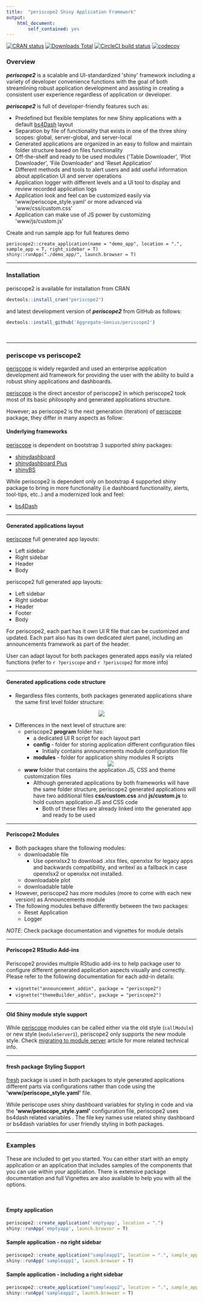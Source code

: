 ```yaml
---
title:  "periscope2 Shiny Application Framework"
output: 
    html_document:
        self_contained: yes
---
```


<!-- badges: start -->
[![CRAN status](https://www.r-pkg.org/badges/version/periscope2)](https://CRAN.R-project.org/package=periscope2)
[![Downloads Total](https://cranlogs.r-pkg.org/badges/grand-total/periscope2)](https://cran.r-project.org/package=periscope2)
[![CircleCI build status](https://circleci.com/gh/Aggregate-Genius/periscope2/tree/cran.svg?style=svg)](https://app.circleci.com/pipelines/github/Aggregate-Genius/periscope2?branch=cran)
[![codecov](https://codecov.io/gh/Aggregate-Genius/periscope2/branch/cran/graph/badge.svg?token=5LOU2JCTP6)](https://app.codecov.io/gh/Aggregate-Genius/periscope2)
<!-- badges: end -->

### Overview

***periscope2*** is a scalable and UI-standardized 'shiny' framework including a variety of developer convenience functions with the goal of both streamlining robust application development and assisting in creating a consistent user experience regardless of application or developer.


***periscope2*** is full of developer-friendly features such as:

* Predefined but flexible templates for new Shiny applications with a default [bs4Dash](https://bs4dash.rinterface.com/) layout
* Separation by file of functionality that exists in one of the three shiny scopes: global, server-global, and server-local
* Generated applications are organized in an easy to follow and maintain folder structure based on files functionality
* Off-the-shelf and ready to be used modules ('Table Downloader', 'Plot Downloader', 'File Downloader' and 'Reset Application'
* Different methods and tools to alert users and add useful information about application UI and server operations
* Application logger with different levels and a UI tool to display and review recorded application logs
* Application look and feel can be customized easily via 'www/periscope_style.yaml' or more advanced via 'www/css/custom.css'
* Application can make use of JS power by customizing 'www/js/custom.js'

Create and run sample app for full features demo

```
periscope2::create_application(name = "demo_app", location = ".", sample_app = T, right_sidebar = T)
shiny::runApp("./demo_app/", launch.browser = T)
```

-----

### Installation

periscope2 is available for installation from CRAN

```r
devtools::install_cran("periscope2")
```

and latest development version of ***periscope2*** from GitHub as follows:

```r
devtools::install_github('Aggregate-Genius/periscope2')
```

<br/>

-----

### periscope vs periscope2
[periscope](https://cran.r-project.org/package=periscope) is widely regarded and used an enterprise application development aid framework for providing the user with the ability to build a robust shiny applications and dashboards.

[periscope](https://cran.r-project.org/package=periscope) is the direct ancestor of periscope2 in which periscope2 took most of its basic philosophy and generated applications structure.

However; as periscope2 is the next generation (iteration) of [periscope](https://cran.r-project.org/package=periscope) package, they differ in many aspects as follow:

#### Underlying frameworks
[periscope](https://cran.r-project.org/package=periscope) is dependent on bootstrap 3 supported shiny packages:

- [shinydashboard](https://cran.r-project.org/package=shinydashboard)
- [shinydashboard Plus](https://cran.r-project.org/package=shinydashboardPlus)
- [shinyBS](https://cran.r-project.org/package=shinyBS)

While periscope2 is dependent only on bootstrap 4 supported shiny package to bring in more functionality (i.e dashboard functionality, alerts, tool-tips, etc..) and a modernized look and feel:

- [bs4Dash](https://cran.r-project.org/package=bs4Dash)

----

#### Generated applications layout
[periscope](https://cran.r-project.org/package=periscope) full generated app layouts:

- Left sidebar
- Right sidebar
- Header
- Body

periscope2 full generated app layouts:

- Left sidebar
- Right sidebar
- Header
- Footer
- Body

For periscope2, each part has it own UI R file that can be customized and updated. Each part also has its own dedicated alert panel, including an announcements framework as part of the header.

User can adapt layout for both packages generated apps easily via related functions (refer to `r ?periscope` and `r ?periscope2` for more info)

-----

#### Generated applications code structure

- Regardless files contents, both packages generated applications share the same first level folder structure:

<center><img src="./vignettes/figures/App_Structure.png"></center>

- Differences in the next level of structure are:
  - periscope2 **program** folder has:
    - a dedicated UI R script for each layout part
    - **config**  - folder for storing application different configuration files
      - Initially contains announcements module configuration file
    - **modules**  - folder for application shiny modules R scripts
    <center><img src="./vignettes/figures/Program_Folder.png"></center>
  - ***www*** folder that contains the application JS, CSS and theme customization files
    - Although generated applications by both frameworks will have the same folder structure, periscope2 generated applications will have two additional files **css/custom.css** and **js/custom.js** to hold custom application JS and CSS code
      - Both of these files are already linked into the generated app and ready to be used

----

#### Periscope2 Modules

- Both packages share the following modules:
  - downloadable file
    - Use openxlsx2 to download .xlsx files, openxlsx for legacy apps and backwards compatibility, and writexl as a fallback in case openxlsx2 or openxlsx not installed.
  - downloadable plot 
  - downloadable table
- However, periscope2 has more modules (more to come with each new version) as Announcements module
- The following modules behave differently between the two packages:
  - Reset Application
  - Logger

*NOTE*: Check package documentation and vignettes for module details

----

#### Periscope2 RStudio Add-ins

Periscope2 provides multiple RStudio add-ins to help package user to configure different generated application aspects visually and correctly. Please refer to the following documentation for each add-in details:

- `vignette("announcement_addin", package = "periscope2")`
- `vignette("themeBuilder_addin", package = "periscope2")`

----

#### Old Shiny module style support

While [periscope](https://cran.r-project.org/package=periscope) modules can be called either via the old style (`callModule`) or new style (`moduleServer1`),  periscope2 only supports the new module style. Check [migrating to module server](https://shiny.posit.co/r/articles/improve/modules/#migrating-from-callmodule-to-moduleserver) article for more related technical info.

----

#### fresh package Styling Support
[fresh](https://dreamrs.github.io/fresh/) package is used in both packages to style generated applications different parts via configurations rather than code using the **'www/periscope_style.yaml'** file.

While periscope uses shiny dashboard variables for styling in code and via the **'www/periscope_style.yaml'** configuration file, periscope2 uses bs4dash related variables . The file key names use related shiny dashboard or bs4dash variables for user friendly styling in both packages.

---

### Examples

These are included to get you started. You can either start with an empty application or an application that includes samples of the components that you can use within your application.  There is extensive package documentation and full Vignettes are also available to help you with all the options.

<br/>

#### Empty application

```r
periscope2::create_application('emptyapp', location = ".")
shiny::runApp('emptyapp', launch.browser = T)
```


#### Sample application - no right sidebar

```r
periscope2::create_application("sampleapp1", location = ".", sample_app = TRUE)
shiny::runApp('sampleapp1', launch.browser = T)

```

#### Sample application - including a right sidebar

```r
periscope2::create_application("sampleapp2", location = ".", sample_app = TRUE, right_sidebar = TRUE)
shiny::runApp('sampleapp2', launch.browser = T)

```
